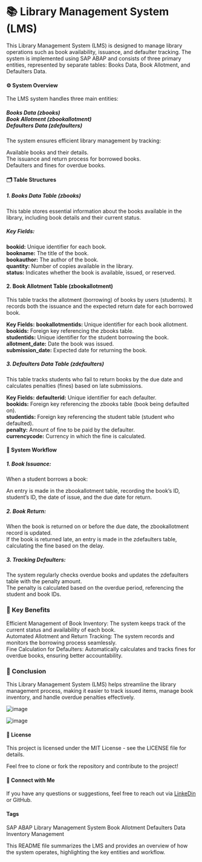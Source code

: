 <h1>📚 Library Management System (LMS)</h1>
<p>This Library Management System (LMS) is designed to manage library operations such as book availability, issuance, and defaulter tracking. The system is implemented using SAP ABAP and consists of three primary entities, represented by separate tables: Books Data, Book Allotment, and Defaulters Data.</p>

<h4>⚙️ System Overview</h4>
<p>The LMS system handles three main entities:</p>

<h5>Books Data (zbooks)<br>
Book Allotment (zbookallotment)<br>
Defaulters Data (zdefaulters)</h5>
<p>The system ensures efficient library management by tracking:</p>

<p>Available books and their details.<br>
The issuance and return process for borrowed books.<br>
Defaulters and fines for overdue books.</p>
<h4>🗂️ Table Structures</h4>
<h5>1. Books Data Table (zbooks)</h5>
This table stores essential information about the books available in the library, including book details and their current status.

<h5>Key Fields:</h5>
<p><b>bookid:</b> Unique identifier for each book.<br>
<b>bookname:</b> The title of the book.<br>
<b>bookauthor:</b> The author of the book.<br>
<b>quantity:</b> Number of copies available in the library.<br>
<b>status:</b> Indicates whether the book is available, issued, or reserved.</p>
<h4>2. Book Allotment Table (zbookallotment)</h4>
<p>This table tracks the allotment (borrowing) of books by users (students). It records both the issuance and the expected return date for each borrowed book.
</p>
<p>
  <b> Key Fields:</b>
<b>bookallotmentids: </b>Unique identifier for each book allotment.<br>
<b>bookids:</b> Foreign key referencing the zbooks table.<br>
<b>studentids:</b> Unique identifier for the student borrowing the book.<br>
<b>allotment_date:</b> Date the book was issued.<br>
<b>submission_date:</b> Expected date for returning the book.<br>
</p>
<h5>3. Defaulters Data Table (zdefaulters)</h5>
<P>This table tracks students who fail to return books by the due date and calculates penalties (fines) based on late submissions.
</P>
<p>
<b>  Key Fields:</b>
<b>defaulterid:</b> Unique identifier for each defaulter.<br>
<b>bookids:</b> Foreign key referencing the zbooks table (book being defaulted on).<br>
<b>studentids:</b> Foreign key referencing the student table (student who defaulted).<br>
<b>penalty:</b> Amount of fine to be paid by the defaulter.<br>
<b>currencycode:</b> Currency in which the fine is calculated.</p>

<h4>🚦 System Workflow</h4>
<h5>1. Book Issuance:</h5>
<p>
  When a student borrows a book: <br>

An entry is made in the zbookallotment table, recording the book’s ID, student’s ID, the date of issue, and the due date for return.
</p>
<h5>2. Book Return:</h5>
<p>
  When the book is returned on or before the due date, the zbookallotment record is updated.<br>
If the book is returned late, an entry is made in the zdefaulters table, calculating the fine based on the delay.
</p>
<h5>3. Tracking Defaulters:</h5>
<p>
  The system regularly checks overdue books and updates the zdefaulters table with the penalty amount.<br>
The penalty is calculated based on the overdue period, referencing the student and book IDs.
</p>
<h3>🎯 Key Benefits</h3>
<p>Efficient Management of Book Inventory: The system keeps track of the current status and availability of each book.<br>
Automated Allotment and Return Tracking: The system records and monitors the borrowing process seamlessly.<br>
Fine Calculation for Defaulters: Automatically calculates and tracks fines for overdue books, ensuring better accountability.</p>

<h3>🚀 Conclusion</h3>
<p>This Library Management System (LMS) helps streamline the library management process, making it easier to track issued items, manage book inventory, and handle overdue penalties effectively.
</p>

![image](https://github.com/user-attachments/assets/99527874-b588-485c-a693-45b0792837fe)

![image](https://github.com/user-attachments/assets/020aeb4c-384c-4324-af10-aabe17e0e02c)


<h4>📄 License</h4>
<p>This project is licensed under the MIT License - see the LICENSE file for details.<br>

Feel free to clone or fork the repository and contribute to the project!</p>

<h4>🔗 Connect with Me</h4>
<p>If you have any questions or suggestions, feel free to reach out via <a href = "https://www.linkedin.com/in/devi-prasad-mishra-07048b217">LinkeDin</a> or GitHub.</p>

<h4>Tags</h4>
<p>
  SAP ABAP Library Management System Book Allotment Defaulters Data Inventory Management<br>

This README file summarizes the LMS and provides an overview of how the system operates, highlighting the key entities and workflow.
</p>
